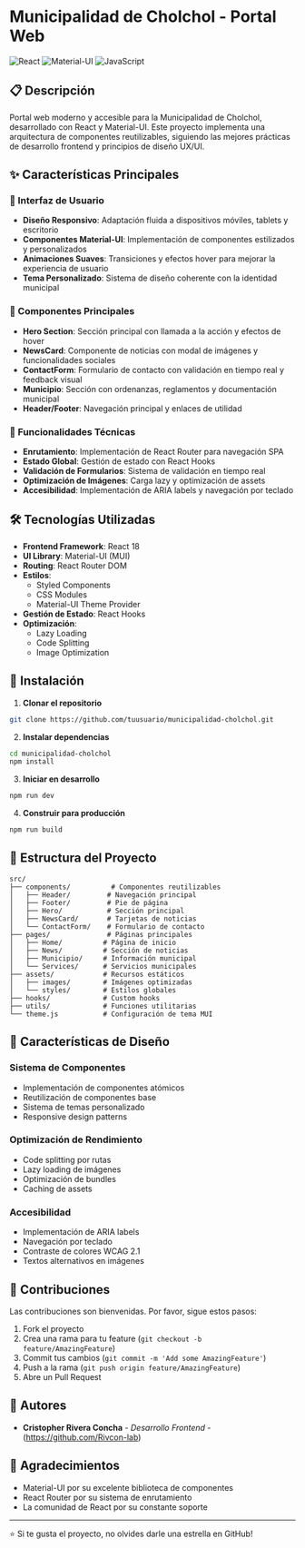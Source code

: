 # Municipalidad de Cholchol - Portal Web

![React](https://img.shields.io/badge/React-20232A?style=for-the-badge&logo=react&logoColor=61DAFB)
![Material-UI](https://img.shields.io/badge/Material--UI-0081CB?style=for-the-badge&logo=material-ui&logoColor=white)
![JavaScript](https://img.shields.io/badge/JavaScript-F7DF1E?style=for-the-badge&logo=javascript&logoColor=black)

## 📋 Descripción

Portal web moderno y accesible para la Municipalidad de Cholchol, desarrollado con React y Material-UI. Este proyecto implementa una arquitectura de componentes reutilizables, siguiendo las mejores prácticas de desarrollo frontend y principios de diseño UX/UI.

## ✨ Características Principales

### 🎯 Interfaz de Usuario
- **Diseño Responsivo**: Adaptación fluida a dispositivos móviles, tablets y escritorio
- **Componentes Material-UI**: Implementación de componentes estilizados y personalizados
- **Animaciones Suaves**: Transiciones y efectos hover para mejorar la experiencia de usuario
- **Tema Personalizado**: Sistema de diseño coherente con la identidad municipal

### 📱 Componentes Principales
- **Hero Section**: Sección principal con llamada a la acción y efectos de hover
- **NewsCard**: Componente de noticias con modal de imágenes y funcionalidades sociales
- **ContactForm**: Formulario de contacto con validación en tiempo real y feedback visual
- **Municipio**: Sección con ordenanzas, reglamentos y documentación municipal
- **Header/Footer**: Navegación principal y enlaces de utilidad

### 🔧 Funcionalidades Técnicas
- **Enrutamiento**: Implementación de React Router para navegación SPA
- **Estado Global**: Gestión de estado con React Hooks
- **Validación de Formularios**: Sistema de validación en tiempo real
- **Optimización de Imágenes**: Carga lazy y optimización de assets
- **Accesibilidad**: Implementación de ARIA labels y navegación por teclado

## 🛠 Tecnologías Utilizadas

- **Frontend Framework**: React 18
- **UI Library**: Material-UI (MUI)
- **Routing**: React Router DOM
- **Estilos**: 
  - Styled Components
  - CSS Modules
  - Material-UI Theme Provider
- **Gestión de Estado**: React Hooks
- **Optimización**: 
  - Lazy Loading
  - Code Splitting
  - Image Optimization

## 🚀 Instalación

1. **Clonar el repositorio**
```bash
git clone https://github.com/tuusuario/municipalidad-cholchol.git
```

2. **Instalar dependencias**
```bash
cd municipalidad-cholchol
npm install
```

3. **Iniciar en desarrollo**
```bash
npm run dev
```

4. **Construir para producción**
```bash
npm run build
```

## 📁 Estructura del Proyecto

```
src/
├── components/          # Componentes reutilizables
│   ├── Header/         # Navegación principal
│   ├── Footer/         # Pie de página
│   ├── Hero/           # Sección principal
│   ├── NewsCard/       # Tarjetas de noticias
│   └── ContactForm/    # Formulario de contacto
├── pages/              # Páginas principales
│   ├── Home/          # Página de inicio
│   ├── News/          # Sección de noticias
│   ├── Municipio/     # Información municipal
│   └── Services/      # Servicios municipales
├── assets/            # Recursos estáticos
│   ├── images/        # Imágenes optimizadas
│   └── styles/        # Estilos globales
├── hooks/             # Custom hooks
├── utils/             # Funciones utilitarias
└── theme.js           # Configuración de tema MUI
```

## 🎨 Características de Diseño

### Sistema de Componentes
- Implementación de componentes atómicos
- Reutilización de componentes base
- Sistema de temas personalizado
- Responsive design patterns

### Optimización de Rendimiento
- Code splitting por rutas
- Lazy loading de imágenes
- Optimización de bundles
- Caching de assets

### Accesibilidad
- Implementación de ARIA labels
- Navegación por teclado
- Contraste de colores WCAG 2.1
- Textos alternativos en imágenes

## 🤝 Contribuciones

Las contribuciones son bienvenidas. Por favor, sigue estos pasos:

1. Fork el proyecto
2. Crea una rama para tu feature (`git checkout -b feature/AmazingFeature`)
3. Commit tus cambios (`git commit -m 'Add some AmazingFeature'`)
4. Push a la rama (`git push origin feature/AmazingFeature`)
5. Abre un Pull Request



## 👥 Autores

- **Cristopher Rivera Concha** - *Desarrollo Frontend* - (https://github.com/Rivcon-lab)

## 🙏 Agradecimientos

- Material-UI por su excelente biblioteca de componentes
- React Router por su sistema de enrutamiento
- La comunidad de React por su constante soporte

---

⭐️ Si te gusta el proyecto, no olvides darle una estrella en GitHub!

